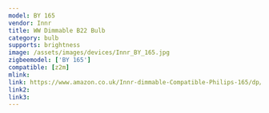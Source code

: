 ```yaml
---
model: BY 165
vendor: Innr
title: WW Dimmable B22 Bulb
category: bulb
supports: brightness
image: /assets/images/devices/Innr_BY_165.jpg
zigbeemodel: ['BY 165']
compatible: [z2m]
mlink: 
link: https://www.amazon.co.uk/Innr-dimmable-Compatible-Philips-165/dp/B01MR92SN0
link2: 
link3: 
---
```

